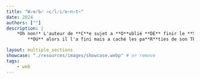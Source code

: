 ```yaml
---
title: "W̷e̸b̸ ̶c̸l̷i̸e̴n̵t̴"
date: 2024
authors: [""]
description: |
    *Oh non!* L'auteur de **C**e sujet a **O**ublié **DE** finir le **S**ujet...
        **OU** alors il l'a fini mais a caché les pa**R**ties de son TP et **C**'**E**st à toi de les retrouver!

layout: multiple_sections
showcase: "./resources/images/showcase.webp" # or remove
tags:
    - web
---
```

